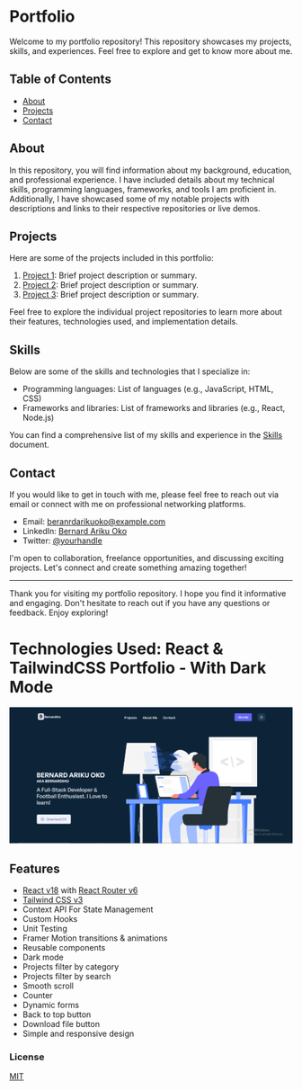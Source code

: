 # Portfolio

Welcome to my portfolio repository! This repository showcases my projects, skills, and experiences. Feel free to explore and get to know more about me.

## Table of Contents

- [About](#about)
- [Projects](#projects)
- [Contact](#contact)

## About

In this repository, you will find information about my background, education, and professional experience. I have included details about my technical skills, programming languages, frameworks, and tools I am proficient in. Additionally, I have showcased some of my notable projects with descriptions and links to their respective repositories or live demos.

## Projects

Here are some of the projects included in this portfolio:

1. [Project 1](link-to-project-repo): Brief project description or summary.
2. [Project 2](link-to-project-repo): Brief project description or summary.
3. [Project 3](link-to-project-demo): Brief project description or summary.

Feel free to explore the individual project repositories to learn more about their features, technologies used, and implementation details.

## Skills

Below are some of the skills and technologies that I specialize in:

- Programming languages: List of languages (e.g., JavaScript, HTML, CSS)
- Frameworks and libraries: List of frameworks and libraries (e.g., React, Node.js)

You can find a comprehensive list of my skills and experience in the [Skills](skills.md) document.

## Contact

If you would like to get in touch with me, please feel free to reach out via email or connect with me on professional networking platforms.

- Email: [beranrdarikuoko@example.com](mailto:beranrdarikuoko@example.com)
- LinkedIn: [Bernard Ariku Oko](https://www.linkedin.com/in/bernard-oko-a55378275/)
- Twitter: [@yourhandle](https://twitter.com/bernard_iho)

I'm open to collaboration, freelance opportunities, and discussing exciting projects. Let's connect and create something amazing together!

---

Thank you for visiting my portfolio repository. I hope you find it informative and engaging. Don't hesitate to reach out if you have any questions or feedback. Enjoy exploring!


# Technologies Used: React & TailwindCSS Portfolio - With Dark Mode
![React-TailwindCSS-Portfolio](/Portfolio%20Screenshot.PNG)

## Features

-   [React v18](https://reactjs.org) with [React Router v6](https://reactrouter.com)
-   [Tailwind CSS v3](https://tailwindcss.com)
-   Context API For State Management
-   Custom Hooks
-   Unit Testing
-   Framer Motion transitions & animations
-   Reusable components
-   Dark mode
-   Projects filter by category
-   Projects filter by search
-   Smooth scroll
-   Counter
-   Dynamic forms
-   Back to top button
-   Download file button
-   Simple and responsive design


### License

[MIT](https://github.com/Bernardiho10/portfolio/LICENSE)
